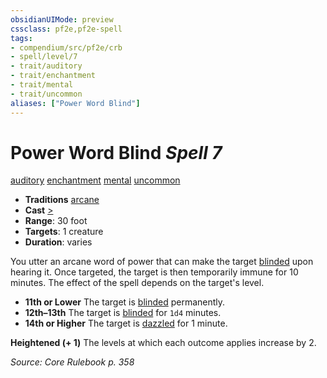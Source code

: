 ```yaml
---
obsidianUIMode: preview
cssclass: pf2e,pf2e-spell
tags:
- compendium/src/pf2e/crb
- spell/level/7
- trait/auditory
- trait/enchantment
- trait/mental
- trait/uncommon
aliases: ["Power Word Blind"]
---
```

# Power Word Blind *Spell 7*   
[auditory](auditory.md "Auditory Effect Trait")  [enchantment](enchantment.md "Enchantment School Trait")  [mental](mental.md "Mental Effect Trait")  [uncommon](uncommon.md "Uncommon Rarity Trait")  

- **Traditions** [arcane](arcane.md "Arcane Tradition Trait")
- **Cast** [>](chapter-9-playing-the-game.md#Actions "Single Action") 
- **Range**: 30 foot
- **Targets**: 1 creature
- **Duration**: varies

You utter an arcane word of power that can make the target [blinded](conditions.md#Blinded) upon hearing it. Once targeted, the target is then temporarily immune for 10 minutes. The effect of the spell depends on the target's level.

- **11th or Lower** The target is [blinded](conditions.md#Blinded) permanently.
- **12th–13th** The target is [blinded](conditions.md#Blinded) for `1d4` minutes.
- **14th or Higher** The target is [dazzled](conditions.md#Dazzled) for 1 minute.

**Heightened (+ 1)** The levels at which each outcome applies increase by 2.

*Source: Core Rulebook p. 358*